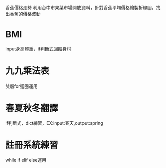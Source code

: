 香蕉價格走勢
 利用台中市果菜市場開放資料，針對香蕉平均價格繪製折線圖，找出香蕉的價格波動
# BMI
 input身高體重，if判斷式回饋身材
# 九九乘法表
 雙層for迴圈運用
# 春夏秋冬翻譯
 if判斷式，dict練習，EX:input:春天,output:spring
# 註冊系統練習
 while if elif else運用
